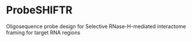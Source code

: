 # ProbeSHIFTR
Oligosequence probe design for Selective RNase-H-mediated interactome framing for target RNA regions
